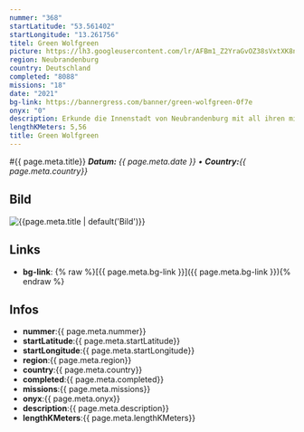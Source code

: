 ```yaml
---
nummer: "368"
startLatitude: "53.561402"
startLongitude: "13.261756"
titel: Green Wolfgreen
picture: https://lh3.googleusercontent.com/lr/AFBm1_Z2YraGvOZ38sVxtXK8nje4MnvR2I1xRKXBwDxpG8_fPyynOGBGhUb37iRSDoPZWMLRa0qmDY39uuWIwoDa-V5EQlDCTkiTGzjGkE7u7PTG9nUxZhMdAECDMLr4KK60omC30y4w175LqAwndXpDmoG4yxoWqcQZxIrJbVhvDujdhAmRLcbEDBTaO7ewTy0Q15RmsJnJBv1pYpwxo0bEcrjW1HKaSXrle4RyhwQNp76jHFM4ETkktCuCauTySQ3SoPiZog2GYvW6dUMrLINkNh4ZWD4ZpgcVLyAlTNzKK4YbHbPQxksdw2eEs4q0uisM-jtCc1w14PTbeNLMl0Y2rBaClS9poxE2AETPSuyjcOcb_ifmNtrWj8REpjlzCqvb4GL55Qr2S60I1Q0XEJaI_8xZC9diW9VdXDm9fynXvoUWVlTa2W7VO9IcaBKove44Ig35FzTcGiqQDmJTqIRFX9La1VrfLrlPED_gi0UZJtYjInMmrs682sx7sduAugIx9YDv5fKm-gobPVbT40LkGWpuSzwEMXjF_GG1W2q9r4j-F_dJdn1iUNxnz5QK5G2wVGF9TR7et-nJ5O3s4aFFJ9zdQRxDpq2aXTzbHOSh99iILcPXmtuZnQzD37Hs_1SxGsiG6WoySLyLWwI6f9hVp2iIyD0WYHKBzjj6H4y5ahHcgOAFG6SF9FUMJQmOIrdVviB4epLqAOc7z5wetPPX3n2U8386WK7R1GUNGE0Z6basgrp21UF85AVjQHcIu7ceHSomMLYaiU_Ezp-JzSF9pWPfuDMRNiplDmHMErVUkYy07n1dVgEOjdXqWYhhHHYHbMjoQXB3EB6FrAJINjbD9jANPu4G-GUwURyh
region: Neubrandenburg
country: Deutschland
completed: "8088"
missions: "18"
date: "2021"
bg-link: https://bannergress.com/banner/green-wolfgreen-0f7e
onyx: "0"
description: Erkunde die Innenstadt von Neubrandenburg mit all ihren mittelalterlichen Gebäuden und moderner Architektur.
lengthKMeters: 5,56
title: Green Wolfgreen
---
```


#{{ page.meta.title}}
_**Datum:** {{ page.meta.date }} • **Country:**{{ page.meta.country}}_

## Bild
![{{page.meta.title | default('Bild')}}]({{page.meta.picture}})

## Links
- **bg-link**: {% raw %}[{{ page.meta.bg-link }}]({{ page.meta.bg-link }}){% endraw %}

## Infos
- **nummer**:{{ page.meta.nummer}}
- **startLatitude**:{{ page.meta.startLatitude}}
- **startLongitude**:{{ page.meta.startLongitude}}
- **region**:{{ page.meta.region}}
- **country**:{{ page.meta.country}}
- **completed**:{{ page.meta.completed}}
- **missions**:{{ page.meta.missions}}
- **onyx**:{{ page.meta.onyx}}
- **description**:{{ page.meta.description}}
- **lengthKMeters**:{{ page.meta.lengthKMeters}}


